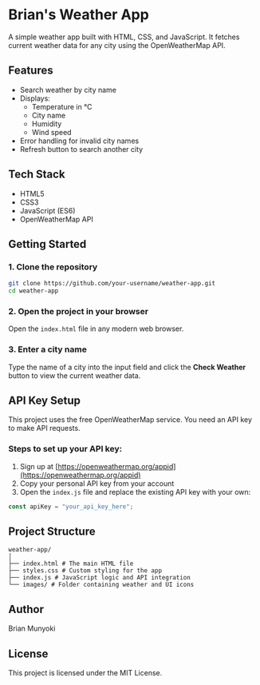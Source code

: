# Brian's Weather App

A simple weather app built with HTML, CSS, and JavaScript. It fetches current weather data for any city using the OpenWeatherMap API.

## Features

- Search weather by city name
- Displays:
  - Temperature in °C
  - City name
  - Humidity
  - Wind speed
- Error handling for invalid city names
- Refresh button to search another city

## Tech Stack

- HTML5  
- CSS3  
- JavaScript (ES6)  
- OpenWeatherMap API  

## Getting Started

### 1. Clone the repository

```bash
git clone https://github.com/your-username/weather-app.git
cd weather-app
```
### 2. Open the project in your browser

Open the `index.html` file in any modern web browser.

### 3. Enter a city name

Type the name of a city into the input field and click the **Check Weather** button to view the current weather data.

## API Key Setup

This project uses the free OpenWeatherMap service. You need an API key to make API requests.

### Steps to set up your API key:

1. Sign up at [https://openweathermap.org/appid](https://openweathermap.org/appid)
2. Copy your personal API key from your account
3. Open the `index.js` file and replace the existing API key with your own:

```js
const apiKey = "your_api_key_here";
```
## Project Structure

```
weather-app/
│
├── index.html # The main HTML file
├── styles.css # Custom styling for the app
├── index.js # JavaScript logic and API integration
└── images/ # Folder containing weather and UI icons
```
## Author

Brian Munyoki

## License

This project is licensed under the MIT License.
